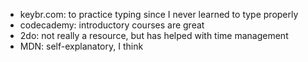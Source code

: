 - keybr.com: to practice typing since I never learned to type properly
- codecademy: introductory courses are great
- 2do: not really a resource, but has helped with time management
- MDN: self-explanatory, I think
